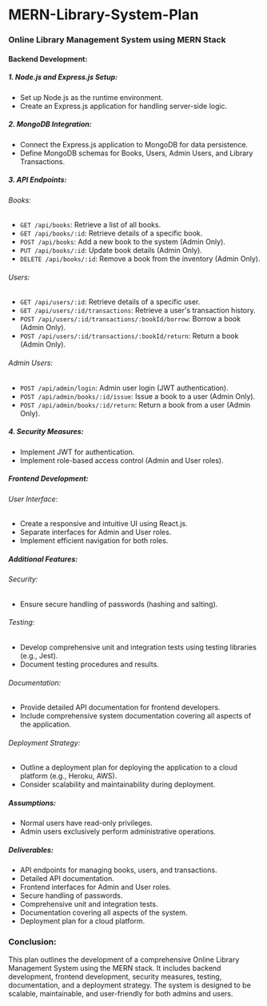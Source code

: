 # MERN-Library-System-Plan
### Online Library Management System using MERN Stack

#### Backend Development:

##### 1. Node.js and Express.js Setup:

- Set up Node.js as the runtime environment.
- Create an Express.js application for handling server-side logic.

##### 2. MongoDB Integration:

- Connect the Express.js application to MongoDB for data persistence.
- Define MongoDB schemas for Books, Users, Admin Users, and Library Transactions.

##### 3. API Endpoints:

###### Books:

- `GET /api/books`: Retrieve a list of all books.
- `GET /api/books/:id`: Retrieve details of a specific book.
- `POST /api/books`: Add a new book to the system (Admin Only).
- `PUT /api/books/:id`: Update book details (Admin Only).
- `DELETE /api/books/:id`: Remove a book from the inventory (Admin Only).

###### Users:

- `GET /api/users/:id`: Retrieve details of a specific user.
- `GET /api/users/:id/transactions`: Retrieve a user's transaction history.
- `POST /api/users/:id/transactions/:bookId/borrow`: Borrow a book (Admin Only).
- `POST /api/users/:id/transactions/:bookId/return`: Return a book (Admin Only).

###### Admin Users:

- `POST /api/admin/login`: Admin user login (JWT authentication).
- `POST /api/admin/books/:id/issue`: Issue a book to a user (Admin Only).
- `POST /api/admin/books/:id/return`: Return a book from a user (Admin Only).

##### 4. Security Measures:

- Implement JWT for authentication.
- Implement role-based access control (Admin and User roles).

##### Frontend Development:

###### User Interface:

- Create a responsive and intuitive UI using React.js.
- Separate interfaces for Admin and User roles.
- Implement efficient navigation for both roles.

##### Additional Features:

###### Security:

- Ensure secure handling of passwords (hashing and salting).

###### Testing:

- Develop comprehensive unit and integration tests using testing libraries (e.g., Jest).
- Document testing procedures and results.

###### Documentation:

- Provide detailed API documentation for frontend developers.
- Include comprehensive system documentation covering all aspects of the application.

###### Deployment Strategy:

- Outline a deployment plan for deploying the application to a cloud platform (e.g., Heroku, AWS).
- Consider scalability and maintainability during deployment.

##### Assumptions:

- Normal users have read-only privileges.
- Admin users exclusively perform administrative operations.

##### Deliverables:

- API endpoints for managing books, users, and transactions.
- Detailed API documentation.
- Frontend interfaces for Admin and User roles.
- Secure handling of passwords.
- Comprehensive unit and integration tests.
- Documentation covering all aspects of the system.
- Deployment plan for a cloud platform.

### Conclusion:

This plan outlines the development of a comprehensive Online Library Management System using the MERN stack. It includes backend development, frontend development, security measures, testing, documentation, and a deployment strategy. The system is designed to be scalable, maintainable, and user-friendly for both admins and users.
